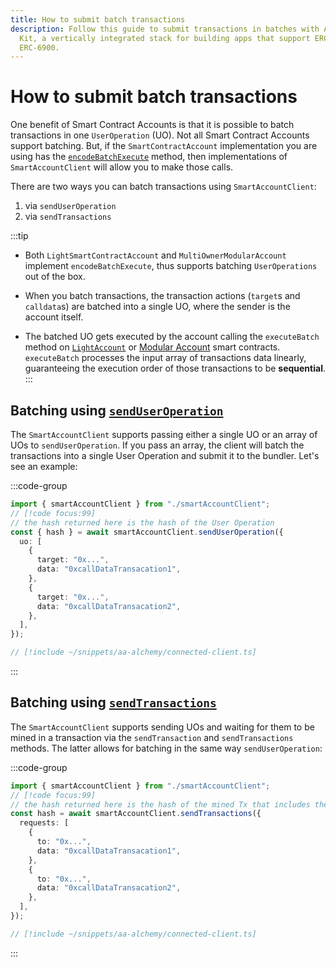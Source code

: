 ```yaml
---
title: How to submit batch transactions
description: Follow this guide to submit transactions in batches with Account
  Kit, a vertically integrated stack for building apps that support ERC-4337 and
  ERC-6900.
---
```



# How to submit batch transactions

One benefit of Smart Contract Accounts is that it is possible to batch transactions in one `UserOperation` (UO). Not all Smart Contract Accounts support batching. But, if the `SmartContractAccount` implementation you are using has the [`encodeBatchExecute`](/packages/aa-core/accounts/) method, then implementations of `SmartAccountClient` will allow you to make those calls.

There are two ways you can batch transactions using `SmartAccountClient`:

1. via `sendUserOperation`
2. via `sendTransactions`

:::tip

- Both `LightSmartContractAccount` and `MultiOwnerModularAccount` implement `encodeBatchExecute`, thus supports batching `UserOperations` out of the box.

- When you batch transactions, the transaction actions (`target`s and `calldata`s) are batched into a single UO, where the sender is the account itself.

- The batched UO gets executed by the account calling the `executeBatch` method on [`LightAccount`](https://github.com/alchemyplatform/light-account/blob/v1.1.0/src/LightAccount.sol) or [Modular Account](https://github.com/alchemyplatform/modular-account/blob/develop/src/account/UpgradeableModularAccount.sol) smart contracts. `executeBatch` processes the input array of transactions data linearly, guaranteeing the execution order of those transactions to be **sequential**.
  :::

## Batching using [`sendUserOperation`](/packages/aa-core/smart-account-client/actions/sendUserOperation)

The `SmartAccountClient` supports passing either a single UO or an array of UOs to `sendUserOperation`. If you pass an array, the client will batch the transactions into a single User Operation and submit it to the bundler. Let's see an example:

:::code-group

```ts [example.ts]
import { smartAccountClient } from "./smartAccountClient";
// [!code focus:99]
// the hash returned here is the hash of the User Operation
const { hash } = await smartAccountClient.sendUserOperation({
  uo: [
    {
      target: "0x...",
      data: "0xcallDataTransacation1",
    },
    {
      target: "0x...",
      data: "0xcallDataTransacation2",
    },
  ],
});
```

```ts [smartAccountClient.ts]
// [!include ~/snippets/aa-alchemy/connected-client.ts]
```

:::

## Batching using [`sendTransactions`](/packages/aa-core/smart-account-client/actions/sendTransactions)

The `SmartAccountClient` supports sending UOs and waiting for them to be mined in a transaction via the `sendTransaction` and `sendTransactions` methods. The latter allows for batching in the same way `sendUserOperation`:

:::code-group

```ts [example.ts]
import { smartAccountClient } from "./smartAccountClient";
// [!code focus:99]
// the hash returned here is the hash of the mined Tx that includes the UserOperation
const hash = await smartAccountClient.sendTransactions({
  requests: [
    {
      to: "0x...",
      data: "0xcallDataTransacation1",
    },
    {
      to: "0x...",
      data: "0xcallDataTransacation2",
    },
  ],
});
```

```ts [smartAccountClient.ts]
// [!include ~/snippets/aa-alchemy/connected-client.ts]
```

:::
